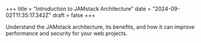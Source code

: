 +++
title = "Introduction to JAMstack Architecture"
date = "2024-09-02T11:35:17.342Z"
draft = false
+++

  Understand the JAMstack architecture, its benefits, and how it can improve performance and security for your web projects.
        